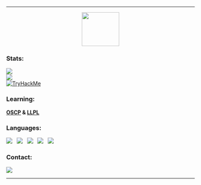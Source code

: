 <hr>
<p align="center"><img src="https://moein.video/wp-content/uploads/2022/05/Eye-GIF-Free-Animated-Icon-350px-after-effects-project-3.gif"  width="100" height="90" ></p>
<h3 align="left">Stats:</h3>

 ![](https://github-readme-stats.vercel.app/api?username=anonimidin&theme=dark&hide_border=true&include_all_commits=false&count_private=false)<br/>
 ![](https://github-readme-stats.vercel.app/api/top-langs/?username=anonimidin&theme=dark&hide_border=true&include_all_commits=true&count_private=true&layout=compact)<br>
 <a href="https://tryhackme.com/p/r3x08"><img src="https://tryhackme-badges.s3.amazonaws.com/r3x08.png" alt="TryHackMe"></a>

<h3 align="left">Learning:</h3> 
<p align="left"><b><a href="https://en.wikipedia.org/wiki/Offensive_Security_Certified_Professional">OSCP</a> & <a href="https://en.wikipedia.org/wiki/Low-level_programming_language">LLPL</a></b></p>
 
<h3 align="left">Languages:</h3>
<p align="left">
<img src="https://img.shields.io/badge/c-%2300599C.svg?style=for-the-badge&logo=c&logoColor=white"> &nbsp;
<img src="https://img.shields.io/badge/python-3670A0?style=for-the-badge&logo=python&logoColor=ffdd54"> &nbsp;
<img src="https://img.shields.io/badge/shell_script-%23121011.svg?style=for-the-badge&logo=gnu-bash&logoColor=white"> &nbsp;
<img src="https://img.shields.io/badge/Windows%20Terminal-%234D4D4D.svg?style=for-the-badge&logo=windows-terminal&logoColor=white"> &nbsp;
<img src="https://img.shields.io/badge/PowerShell-%235391FE.svg?style=for-the-badge&logo=powershell&logoColor=white"> &nbsp; 
</p>

<h3 align="left">Contact:</h3>
<a href="mailto:shadowx000x@protonmail.ch"><img src="https://img.shields.io/badge/ProtonMail-8B89CC?style=for-the-badge&logo=protonmail&logoColor=white"></a>
<hr>
